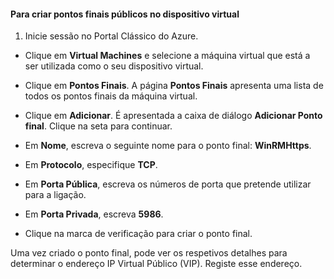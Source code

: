 #### Para criar pontos finais públicos no dispositivo virtual

1. Inicie sessão no Portal Clássico do Azure.

- Clique em **Virtual Machines** e selecione a máquina virtual que está a ser utilizada como o seu dispositivo virtual.

- Clique em **Pontos Finais**. A página **Pontos Finais** apresenta uma lista de todos os pontos finais da máquina virtual.

- Clique em **Adicionar**. É apresentada a caixa de diálogo **Adicionar Ponto final**. Clique na seta para continuar.

- Em **Nome**, escreva o seguinte nome para o ponto final: **WinRMHttps**.

- Em **Protocolo**, especifique **TCP**.

- Em **Porta Pública**, escreva os números de porta que pretende utilizar para a ligação.

- Em **Porta Privada**, escreva **5986**.

- Clique na marca de verificação para criar o ponto final.

Uma vez criado o ponto final, pode ver os respetivos detalhes para determinar o endereço IP Virtual Público (VIP). Registe esse endereço.


<!--HONumber=Jun16_HO2-->



